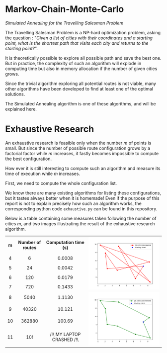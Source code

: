 # Markov-Chain-Monte-Carlo
*Simulated Annealing for the Travelling Salesman Problem*

The Travelling Salesman Problem is a NP-hard optimization problem, asking the question : "*Given a list of cities with their coordinates and a starting point, what is the shortest path that visits each city and returns to the starting point?*".  

It is theoretically possible to explore all possible path and save the best one. But in practice, the complexity of such an algorithm will explode in computing time but also in memory allocation if the number of given cities grows.

Since the trivial algorithm exploring all potential routes is not viable, many other algorithms have been developed to find at least one of the optimal solutions.

The Simulated Annealing algorithm is one of these algorithms, and will be explained here.

# Exhaustive Research

An exhaustive research is feasible only when the number *m* of points is small. But since the number of possible route configuration grows by a factorial factor while *m* increases, it fastly becomes impossible to compute the best configuration.

How ever it is still interesting to compute such an algorithm and measure its time of execution while *m* increases. 

First, we need to compute the whole configuration list.

We know there are many existing algorithms for listing these configurations, but it tastes always better when it is homemade! 
Even if the purpose of this report is not to explain precisely how such an algorithm works, the corresponding python code ``exhaustive.py`` can be found in this repository.

Below is a table containing some measures taken following the number of cities *m*, and two images illustrating the result of the exhaustive research algorithm.

<table align = 'center'>
<tr align = 'center'>
  <th>m</th>
  <th>Number of routes</th>
  <th>Computation time (s)</th>
  <td rowspan=10><img src = 'images/start.png'></td>
<tr>
<tr align = 'center'>
  <td>4</td>
  <td>6</td>
  <td>0.0008</td>
<tr>
<tr align = 'center'>
  <td>5</td>
  <td>24</td>
  <td>0.0042</td>
<tr>
<tr align = 'center'>
  <td>6</td>
  <td>120</td>
  <td>0.0179</td>
<tr>
<tr align = 'center'>
  <td>7</td>
  <td>720</td>
  <td>0.1433</td>
<tr>
<tr align = 'center'>
  <td>8</td>
  <td>5040</td>
  <td>1.1130</td>
  <td rowspan=8><img src = 'images/end.png'></td>
<tr>
<tr align = 'center'>
  <td>9</td>
  <td>40320</td>
  <td>10.121</td>
<tr>
<tr align = 'center'>
  <td>10</td>
  <td>362880</td>
  <td>100.69</td>
<tr>
<tr align = 'center'>
  <td>11</td>
  <td>10!</td>
  <td>/!\ MY LAPTOP CRASHED /!\</td>
<tr>
</table>
